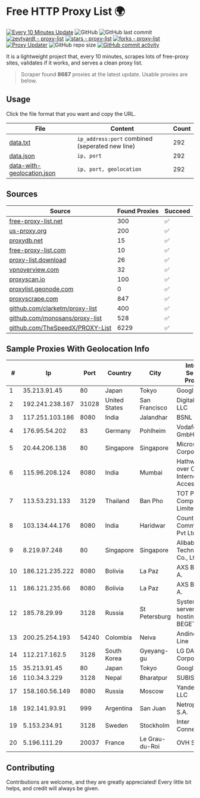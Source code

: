 
# Free HTTP Proxy List 🌍

[![Every 10 Minutes Update](https://github.com/mertguvencli/http-proxy-list/actions/workflows/main.yml/badge.svg?branch=main)](https://github.com/mertguvencli/http-proxy-list/actions/workflows/main.yml)
![GitHub](https://img.shields.io/github/license/mertguvencli/http-proxy-list)
![GitHub last commit](https://img.shields.io/github/last-commit/mertguvencli/http-proxy-list)
[![zevtyardt - proxy-list](https://img.shields.io/static/v1?label=zevtyardt&message=proxy-list&color=blue&logo=github)](https://github.com/zevtyardt/proxy-list "Go to GitHub repo")
[![stars - proxy-list](https://img.shields.io/github/stars/zevtyardt/proxy-list?style=social)](https://github.com/zevtyardt/proxy-list)
[![forks - proxy-list](https://img.shields.io/github/forks/zevtyardt/proxy-list?style=social)](https://github.com/zevtyardt/proxy-list)
[![Proxy Updater](https://github.com/zevtyardt/proxy-list/workflows/Proxy%20Updater/badge.svg)](https://github.com/zevtyardt/proxy-list/actions?query=workflow:"Proxy+Updater")
![GitHub repo size](https://img.shields.io/github/repo-size/zevtyardt/proxy-list)
[![GitHub commit activity](https://img.shields.io/github/commit-activity/m/zevtyardt/proxy-list?logo=commits)](https://github.com/zevtyardt/proxy-list/commits/main)

It is a lightweight project that, every 10 minutes, scrapes lots of free-proxy sites, validates if it works, and serves a clean proxy list.

> Scraper found **8687** proxies at the latest update. Usable proxies are below.

## Usage

Click the file format that you want and copy the URL.

|File|Content|Count|
|----|-------|-----|
|[data.txt](https://raw.githubusercontent.com/mertguvencli/http-proxy-list/main/proxy-list/data.txt)|`ip_address:port` combined (seperated new line)|292|
|[data.json](https://raw.githubusercontent.com/mertguvencli/http-proxy-list/main/proxy-list/data.json)|`ip, port`|292|
|[data-with-geolocation.json](https://raw.githubusercontent.com/mertguvencli/http-proxy-list/main/proxy-list/data-with-geolocation.json)|`ip, port, geolocation`|292|

## Sources

|Source|Found Proxies|Succeed|
|------|-------------|-------|
|[free-proxy-list.net](https://free-proxy-list.net)|300|✅|
|[us-proxy.org](https://www.us-proxy.org)|200|✅|
|[proxydb.net](http://proxydb.net)|15|✅|
|[free-proxy-list.com](https://free-proxy-list.com/?page=&port=&type%5B%5D=http&type%5B%5D=https&up_time=0&search=Search)|10|✅|
|[proxy-list.download](https://www.proxy-list.download/HTTP)|26|✅|
|[vpnoverview.com](https://vpnoverview.com/privacy/anonymous-browsing/free-proxy-servers)|32|✅|
|[proxyscan.io](https://www.proxyscan.io)|100|✅|
|[proxylist.geonode.com](https://proxylist.geonode.com/api/proxy-list?limit=300&page=1&sort_by=lastChecked&sort_type=desc&protocols=http,https)|0|✅|
|[proxyscrape.com](https://api.proxyscrape.com/v2/?request=displayproxies&protocol=http&timeout=10000&country=all&ssl=all&anonymity=all)|847|✅|
|[github.com/clarketm/proxy-list](https://raw.githubusercontent.com/clarketm/proxy-list/master/proxy-list-raw.txt)|400|✅|
|[github.com/monosans/proxy-list](https://raw.githubusercontent.com/monosans/proxy-list/main/proxies/http.txt)|528|✅|
|[github.com/TheSpeedX/PROXY-List](https://raw.githubusercontent.com/TheSpeedX/PROXY-List/master/http.txt)|6229|✅|


## Sample Proxies With Geolocation Info

|#|Ip|Port|Country|City|Internet Service Provider|
|-|--|----|-------|----|-------------------------|
|1|35.213.91.45|80|Japan|Tokyo|Google LLC|
|2|192.241.238.167|31028|United States|San Francisco|DigitalOcean, LLC|
|3|117.251.103.186|8080|India|Jalandhar|BSNL Internet|
|4|176.95.54.202|83|Germany|Pohlheim|Vodafone GmbH|
|5|20.44.206.138|80|Singapore|Singapore|Microsoft Corporation|
|6|115.96.208.124|8080|India|Mumbai|Hathway IP over Cable Internet Access|
|7|113.53.231.133|3129|Thailand|Ban Pho|TOT Public Company Limited|
|8|103.134.44.176|8080|India|Haridwar|Countrylink Communiction Pvt Ltd|
|9|8.219.97.248|80|Singapore|Singapore|Alibaba (US) Technology Co., Ltd.|
|10|186.121.235.222|8080|Bolivia|La Paz|AXS Bolivia S. A.|
|11|186.121.235.66|8080|Bolivia|La Paz|AXS Bolivia S. A.|
|12|185.78.29.99|3128|Russia|St Petersburg|System servers virtual hosting BEGET.RU|
|13|200.25.254.193|54240|Colombia|Neiva|Andinet ON Line|
|14|112.217.162.5|3128|South Korea|Gyeyang-gu|LG DACOM Corporation|
|15|35.213.91.45|80|Japan|Tokyo|Google LLC|
|16|110.34.3.229|3128|Nepal|Bharatpur|SUBISU C7|
|17|158.160.56.149|8080|Russia|Moscow|Yandex.Cloud LLC|
|18|192.141.93.91|999|Argentina|San Juan|Netropolys S.A.|
|19|5.153.234.91|3128|Sweden|Stockholm|Inter Connects Inc|
|20|5.196.111.29|20037|France|Le Grau-du-Roi|OVH SAS|



## Contributing

Contributions are welcome, and they are greatly appreciated! Every
little bit helps, and credit will always be given.

